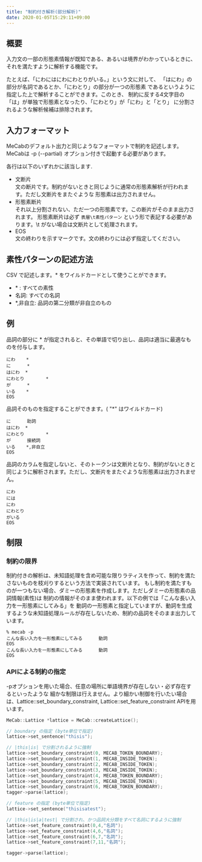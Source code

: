 ```yaml
---
title: "制約付き解析(部分解析)"
date: 2020-01-05T15:29:11+09:00
---
```


## 概要

入力文の一部の形態素情報が既知である、あるいは境界がわかっているときに、
それを満たすように解析する機能です。



たとえば、「にわにはにわにわとりがいる。」という文に対して、
「はにわ」の部分が名詞であるとか、「にわとり」の部分が一つの形態素
であるというように指定した上で解析することができます。このとき、
制約に反する4文字目の「は」が単独で形態素となったり、「にわとり」が「にわ」と「とり」
に分割されるような解析候補は排除されます。


## 入力フォーマット


MeCabのデフォルト出力と同じようなフォーマットで制約を記述します。
MeCabは -p (--partial) オプション付きで起動する必要があります。


各行は以下のいずれかに該当します.
 - 文断片\
     文の断片です。制約がないときと同じように通常の形態素解析が行われます。ただし文断片をまたぐような
     形態素は出力されません。
 - 形態素断片\
     それ以上分割されない、ただ一つの形態素です。この断片がそのまま出力されます。
     形態素断片は必ず
     ```表層\t素性パターン```
     という形で表記する必要があります。\t がない場合は文断片として処理されます。
 - EOS\
     文の終わりを示すマークです。文の終わりには必ず指定してください。

## 素性パターンの記述方法

CSV で記述します。* をワイルドカードとして使うことができます。

- \* : すべての素性
- 名詞: すべての名詞
- *,非自立: 品詞の第二分類が非自立のもの

## 例

品詞の部分に * が指定されると、その単語で切り出し、品詞は適当に最適なものを付与します。

```
にわ    *
に      *
はにわ  *
にわとり        *
が      *
いる    *
EOS
```

品詞そのものを指定することができます。( "*" はワイルドカード)

```にわ  *
に      助詞
はにわ  *
にわとり        *
が      接続詞
いる    *,非自立
EOS
```

品詞のカラムを指定しないと、そのトークンは文断片となり、制約がないときと同じように解析されます。ただし、文断片をまたぐような形態素は出力されません。

```
にわ
には
にわ
にわとり
がいる
EOS
```

## 制限
### 制約の限界

制約付きの解析は、未知語処理を含め可能な限りラティスを作って、制約を満たさないものを枝刈りするという方法で実装されています。
もし制約を満たすものが一つもない場合、ダミーの形態素を作成します。ただしダミーの形態素の品詞情報(素性)は
制約の情報がそのまま使われます。以下の例では「こんな長い入力を一形態素にしてみる」を
動詞の一形態素と指定していますが、動詞を生成するような未知語処理ルールが存在しないため、制約の品詞をそのまま出力しています。


```
% mecab -p
こんな長い入力を一形態素にしてみる      動詞
EOS
こんな長い入力を一形態素にしてみる      動詞
EOS
```

### APIによる制約の指定

-pオプションを用いた場合、任意の場所に単語境界が存在しない・必ず存在するといったような
細かな制限は行えません。より細かい制御を行いたい場合は、Lattice::set_boundary_constraint, Lattice::set_feature_constraint APIを用います。

```cpp
MeCab::Lattice *lattice = MeCab::createLattice();

// boundary の指定 (byte単位で指定)
lattice->set_sentence("thisis");

// |this|is| で分割されるように強制
lattice->set_boundary_constraint(0, MECAB_TOKEN_BOUNDARY);
lattice->set_boundary_constraint(1, MECAB_INSIDE_TOKEN);
lattice->set_boundary_constraint(2, MECAB_INSIDE_TOKEN);
lattice->set_boundary_constraint(3, MECAB_INSIDE_TOKEN);
lattice->set_boundary_constraint(4, MECAB_TOKEN_BOUNDARY);
lattice->set_boundary_constraint(5, MECAB_INSIDE_TOKEN);
lattice->set_boundary_constraint(6, MECAB_TOKEN_BOUNDARY);
tagger->parse(lattice);

// feature の指定 (byte単位で指定)
lattice->set_sentence("thisisatest");

// |this|is|a|test| で分割され、かつ品詞大分類をすべて名詞にするように強制
lattice->set_feature_constraint(0,4,"名詞");
lattice->set_feature_constraint(4,6,"名詞");
lattice->set_feature_constraint(6,7,"名詞");
lattice->set_feature_constraint(7,11,"名詞");

tagger->parse(lattice);
```
